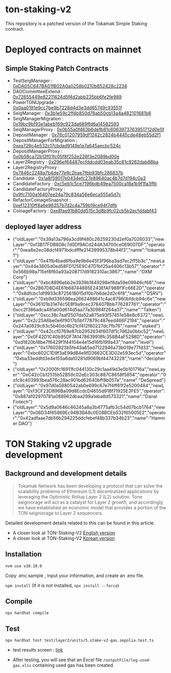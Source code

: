 # ton-staking-v2

This repository is a patched version of the Tokamak Simple Staking contract.

# Deployed contracts on mainnet

## Simple Staking Patch Contracts

* TestSeigManager : [0xDA05C647BA01fB02A0a0258b0210b852428c2234](https://etherscan.io/address/0xDA05C647BA01fB02A0a0258b0210b852428c2234)
* DAOCommitteeExtend : [0x72655449e82211624d5f4d2abb235bb6fe2fe989](https://etherscan.io/address/0x72655449e82211624d5f4d2abb235bb6fe2fe989)
* PowerTONUpgrade : [0x0aa0191e9cc7be9b7228d4d3e3dd65749c93551f](https://etherscan.io/address/0x0aa0191e9cc7be9b7228d4d3e3dd65749c93551f)
* SeigManager : [0x3b1e59c2ff4b850d78ab50cb13a4a482101681b6](https://etherscan.io/address/0x3b1e59c2ff4b850d78ab50cb13a4a482101681b6)
* SeigManagerMigration : [0x19bc9bf93e1abeb169c923da689ffd6a14582593](https://etherscan.io/address/)
* SeigManagerProxy : [0x0b55a0f463b6defb81c6063973763951712d0e5f](https://etherscan.io/address/0x0b55a0f463b6defb81c6063973763951712d0e5f)
* DepositManager : [0x76c01207959df1242c2824b4445cde48eb55d2f1](https://etherscan.io/address/0x76c01207959df1242c2824b4445cde48eb55d2f1)
* DepositManagerForMigration : [0xea729c4e532c17cbdad9149a1a7a645aecbc524c](https://etherscan.io/address/0xea729c4e532c17cbdad9149a1a7a645aecbc524c)
* DepositManagerProxy : [0x0b58ca72b12f01fc05f8f252e226f3e2089bd00e](https://etherscan.io/address/0x0b58ca72b12f01fc05f8f252e226f3e2089bd00e)
* Layer2Registry : [0x296ef64487ecfddcdd03eab35c81c9262dab88ba](https://etherscan.io/address/0x296ef64487ecfddcdd03eab35c81c9262dab88ba)
* Layer2RegistryProxy : [0x7846c2248a7b4de77e9c2bae7fbb93bfc286837b](https://etherscan.io/address/0x7846c2248a7b4de77e9c2bae7fbb93bfc286837b)
* Candidate : [0x1a8f59017e0434efc27e89640ac4b7d7d194c0a3](https://etherscan.io/address/0x1a8f59017e0434efc27e89640ac4b7d7d194c0a3)
* CandidateFactory : [0xc5eb1c5ce7196bdb49ea7500ca18a1b9f1fa3ffb](https://etherscan.io/address/0xc5eb1c5ce7196bdb49ea7500ca18a1b9f1fa3ffb)
* CandidateFactoryProxy : [0x9fc7100a16407ee24a79c834a56e6eca555a5d7c](https://etherscan.io/address/0x9fc7100a16407ee24a79c834a56e6eca555a5d7c)
* RefactorCoinageSnapshot : [0xef12310ff8a6e96357b7d2c4a759b19ce94f7dfb](https://etherscan.io/address/0xef12310ff8a6e96357b7d2c4a759b19ce94f7dfb)
* CoinageFactory : [0xe8fae91b80dd515c3d8b9fc02cb5b2ecfddabf43](https://etherscan.io/address/0xe8fae91b80dd515c3d8b9fc02cb5b2ecfddabf43)


## deployed layer address

* {"oldLayer":"0x39a13a796a3cd9f480c28259230d2ef0a7026033","newLayer":"0xf3B17FDB808c7d0Df9ACd24dA34700ce069007DF","operator":"0xea8e2ec08dcf4971bdcdfffe21439995378b44f3","name":"tokamak1"}
* {"oldLayer":"0x41fb4bad6fba9e9b6e45f3f96ba3ad7ec2ff5b3c","newLayer":"0x44e3605d0ed58FD125E9C47D1bf25a4406c13b57","operator":"0x566b98a715ef8f60a93a208717d9182310ac3867","name":"DXM Corp"}
* {"oldLayer":"0xbc8896ebb2e3939b1849298ef8da59e09946cf66","newLayer":"0x2B67D8D4E61b68744885E243EfAF988f1Fc66E2D","operator":"0x8dfcbc1df9933c8725618015d10b7b6de2d2c6f8","name":"DSRV"}
* {"oldLayer":"0xb9d336596ea2662488641c4ac87960bfdcb94c6e","newLayer":"0x36101b31e74c5E8f9a9cec378407Bbb776287761","operator":"0xcc2f386adca481a00d614d5aa77a30984f264a07","name":"Talken"}
* {"oldLayer":"0xcc38c7aaf2507da52a875e93f57451e58e8c6372","newLayer":"0x2c25A6be0e6f9017b5bf77879c487eed466F2194","operator":"0x247a0829c63c5b40dc6b21cf412f80227dc7fb76","name":"staked"}
* {"oldLayer":"0x42ccf0769e87cb2952634f607df1c7d62e0bbc52","newLayer":"0x0F42D1C40b95DF7A1478639918fc358B4aF5298D","operator":"0xd1820b18be7f6429f1f44104e4e15d16fb199a43","name":"level"}
* {"oldLayer":"0x17602823b5fe43a65ad7122946a73b019e77fd33","newLayer":"0xbc602C1D9f3aE99dB4e9fD3662CE3D02e593ec5d","operator":"0xba33eddfd3e4e155a6da10281d9069bf44743228","name":"decipher"}
* {"oldLayer":"0x2000fc16911fc044130c29c1aa49d3e0b101716a","newLayer":"0xC42cCb12515b52B59c02eEc303c887C8658f5854","operator":"0xfc9c403993bea576c28ac901bd62640bff8b057a","name":"DeSpread"}
* {"oldLayer":"0x97d0a5880542ab0e699c67e7f4ff61f2e5200484","newLayer":"0xf3CF23D896Ba09d8EcdcD4655d918f71925E3FE5","operator":"0x887af02970781a088962dbaa299a1eba8d573321","name":"Danal Fintech"}
* {"oldLayer":"0x5d9a0646c46245a8a3b4775afb3c54d07bcb1764","newLayer":"0x06D34f65869Ec94B3BA8c0E08BCEb532f65005E2","operator":"0x42adfaae7db56b294225ddcfebef48b337b34b23","name":"Hammer DAO"}


# TON Staking v2 upgrade development

## Background and development details

> Tokamak Network has been developing a protocol that can solve the scalability problems of Ethereum (L1) decentralized applications by leveraging the Optimistic Rollup Layer 2 (L2) solution.
Tone seigniorage will act as a catalyst for Layer 2 growth, and accordingly, we have established an economic model that provides a portion of the TON seigniorage to Layer 2 sequencers.

Detailed development details related to this can be found in this article.
- A closer look at TON-Staking-V2 [English version](https://github.com/tokamak-network/ton-staking-v2/blob/codeReview/docs/en/ton-staking-v2.md)
- A closer look at TON-Staking-V2 [Korean version](https://github.com/tokamak-network/ton-staking-v2/blob/codeReview/docs/kr/ton-staking-v2.md)


## Installation

`nvm use v20.10.0`

Copy .enc.sample , input your information, and create an .env file.

`npm install`
(If it is not installed, `npx install --force`)

## Compile

`npx hardhat compile`

## Test

`npx hardhat test test/layer2/units/5.stake-v2-gas.sepolia.test.ts`

- test results screen : [link](https://github.com/tokamak-network/ton-staking-v2/tree/codeReview/docs/img/test1.png)

- After testing, you will see that an Excel file `/outputFile/log-used-gas.xlsx` containing used gas has been created.
